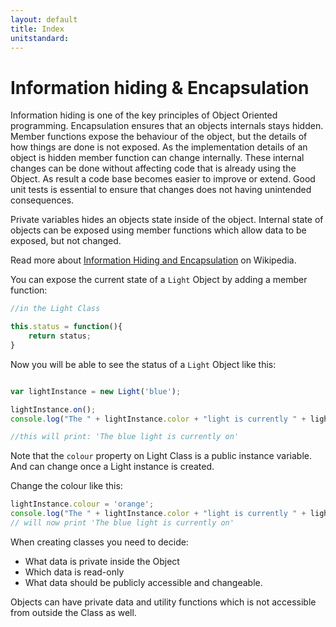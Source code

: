 ```yaml
---
layout: default
title: Index
unitstandard:
---
```


# Information hiding & Encapsulation

Information hiding is one of the key principles of Object Oriented programming. Encapsulation ensures that an objects internals stays hidden. Member functions expose the behaviour of the object, but the details of how things are done is not exposed. As the implementation details of an object is hidden member function can change internally. These internal changes can be done  without affecting code that is already using the Object. As result a code base becomes easier to improve or extend. Good unit tests is essential to ensure that changes does not having unintended consequences.

Private variables hides an objects state inside of the object. Internal state of objects can be exposed using member functions which allow data to be exposed, but not changed.

Read more about [Information Hiding and Encapsulation](https://en.wikipedia.org/wiki/Information_hiding) on Wikipedia.

You can expose the current state of a `Light` Object by adding a member function:

```javascript
//in the Light Class

this.status = function(){
    return status;
}
```

Now you will be able to see the status of a `Light` Object like this:

```javascript

var lightInstance = new Light('blue');

lightInstance.on();
console.log("The " + lightInstance.color + "light is currently " + lightInstance.status());

//this will print: 'The blue light is currently on'
```

Note that the `colour` property on Light Class is a public instance variable. And can change once a Light instance is created.

Change the colour like this:

```javascript
lightInstance.colour = 'orange';
console.log("The " + lightInstance.color + "light is currently " + lightInstance.status());
// will now print 'The blue light is currently on'
```

When creating classes you need to decide:
  * What data is private inside the Object
  * Which data is read-only
  * What data should be publicly accessible and changeable.

Objects can have private data and utility functions which is not accessible from outside the Class as well.
